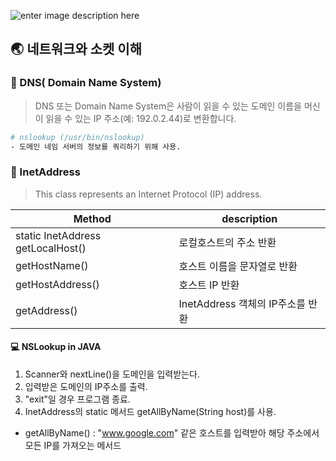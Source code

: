 ![enter image description here](https://seekcomau.corewebdna.net.au/web_images/blogs/214/1670/How%20to%20mine%20your%20network_940x485.jpg)
## 🌏 네트워크와 소켓 이해

### 📡 DNS( Domain Name System)
> DNS 또는 Domain Name System은 사람이 읽을 수 있는 도메인 이름을 머신이 읽을 수 있는 IP 주소(예: 192.0.2.44)로 변환합니다.

``` bash
# nslookup (/usr/bin/nslookup)
- 도메인 네임 서버의 정보를 쿼리하기 위해 사용.
```

### 📍 InetAddress
> This class represents an Internet Protocol (IP) address.

|Method   |  description |
|---|---|
|static InetAddress getLocalHost()   | 로컬호스트의 주소 반환 |
| getHostName()  | 호스트 이름을 문자열로 반환  |
| getHostAddress()  | 호스트 IP 반환  |
| getAddress()   |  InetAddress 객체의 IP주소를 반환 |

#### 💻 NSLookup in JAVA

1. Scanner와 nextLine()을 도메인을 입력받는다.
1. 입력받은 도메인의 IP주소를 출력.
1. "exit"일 경우 프로그램 종료.
1. InetAddress의 static 메서드 getAllByName(String host)를 사용.
  - getAllByName() : "www.google.com" 같은 호스트를 입력받아 해당 주소에서 모든 IP를 가져오는 메서드

